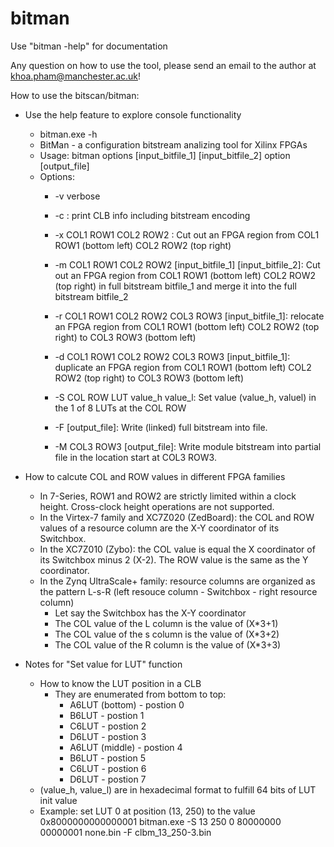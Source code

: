 # bitman

Use "bitman -help" for documentation

Any question on how to use the tool, please send an email to the author at khoa.pham@manchester.ac.uk!

How to use the bitscan/bitman:

* Use the help feature to explore console functionality

	* bitman.exe -h
	* BitMan - a configuration bitstream analizing tool for Xilinx FPGAs
	* Usage: bitman options [input_bitfile_1] [input_bitfile_2] option [output_file]
	* Options:
		+ -v verbose
		+ -c : print CLB info including bitstream encoding
		+ -x COL1 ROW1 COL2 ROW2 : Cut out an FPGA region	from COL1 ROW1 (bottom left) COL2 ROW2 (top right)
		+ -m COL1 ROW1 COL2 ROW2 [input_bitfile_1] [input_bitfile_2]: Cut out an FPGA region from COL1 ROW1 (bottom left)
									COL2 ROW2 (top right) in full bitstream bitfile_1 and merge
									it into the full bitstream bitfile_2
		+ -r COL1 ROW1 COL2 ROW2 COL3 ROW3 [input_bitfile_1]: relocate an FPGA region from COL1 ROW1 (bottom left)
									COL2 ROW2 (top right) to COL3 ROW3 (bottom left)
		+ -d COL1 ROW1 COL2 ROW2 COL3 ROW3 [input_bitfile_1]: duplicate an FPGA region from COL1 ROW1 (bottom left)
									COL2 ROW2 (top right) to COL3 ROW3 (bottom left)

		+ -S COL ROW LUT value_h value_l: Set value (value_h, valuel) in the 1 of 8 LUTs at the COL ROW

		+ -F [output_file]: Write (linked) full bitstream into file.
		+ -M COL3 ROW3 [output_file]: Write module bitstream into partial file in the location start at COL3 ROW3.

* How to calcute COL and ROW values in different FPGA families
	* In 7-Series, ROW1 and ROW2 are strictly limited within a clock height. Cross-clock height operations are not supported.
	* In the Virtex-7 family and XC7Z020 (ZedBoard): the COL and ROW values of a resource column are the X-Y
	coordinator of its Switchbox.
	* In the XC7Z010 (Zybo): the COL value is equal the X coordinator of its Switchbox minus 2 (X-2). The ROW value is the same as the Y coordinator.
	* In the Zynq UltraScale+ family: resource columns are organized as the pattern L-s-R
	(left resouce column - Switchbox - right resource column)
		+ Let say the Switchbox has the X-Y coordinator
		+ The COL value of the L column is the value of (X*3+1)
		+ The COL value of the s column is the value of (X*3+2)
		+ The COL value of the R column is the value of (X*3+3)
* Notes for "Set value for LUT" function
	* How to know the LUT position in a CLB
		* They are enumerated from bottom to top:
			* A6LUT (bottom) - postion 0
			* B6LUT          - postion 1
			* C6LUT          - postion 2
			* D6LUT          - postion 3
			* A6LUT (middle) - postion 4
			* B6LUT          - postion 5
			* C6LUT          - postion 6
			* D6LUT          - postion 7
	* (value_h, value_l) are in hexadecimal format to fulfill 64 bits of LUT init value
	* Example: set LUT 0 at position (13, 250) to the value 0x8000000000000001
	bitman.exe -S 13 250 0 80000000 00000001 none.bin -F clbm_13_250-3.bin
